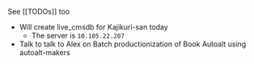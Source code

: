 See [[TODOs]] too 
- Will create live_cmsdb for Kajikuri-san today
	- The server is `10.105.22.207`
- Talk to talk to Alex on Batch productionization of Book Autoalt using autoalt-makers